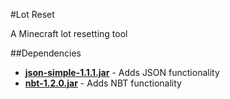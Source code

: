 #Lot Reset

A Minecraft lot resetting tool

##Dependencies

+ **[json-simple-1.1.1.jar](https://github.com/fangyidong/json-simple)** - Adds JSON functionality
+ **[nbt-1.2.0.jar](https://github.com/seanboyy/NBT)** - Adds NBT functionality